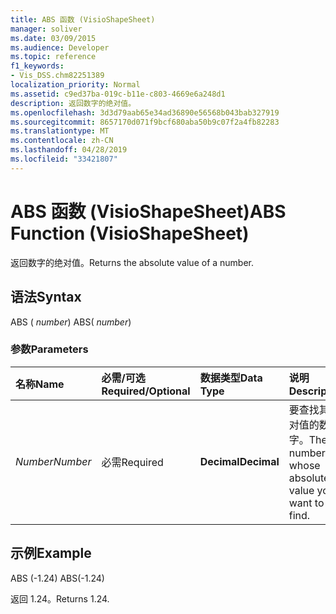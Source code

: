 ```yaml
---
title: ABS 函数 (VisioShapeSheet)
manager: soliver
ms.date: 03/09/2015
ms.audience: Developer
ms.topic: reference
f1_keywords:
- Vis_DSS.chm82251389
localization_priority: Normal
ms.assetid: c9ed37ba-019c-b11e-c803-4669e6a248d1
description: 返回数字的绝对值。
ms.openlocfilehash: 3d3d79aab65e34ad36890e56568b043bab327919
ms.sourcegitcommit: 8657170d071f9bcf680aba50b9c07f2a4fb82283
ms.translationtype: MT
ms.contentlocale: zh-CN
ms.lasthandoff: 04/28/2019
ms.locfileid: "33421807"
---
```

# <a name="abs-function-visioshapesheet"></a><span data-ttu-id="270ac-103">ABS 函数 (VisioShapeSheet)</span><span class="sxs-lookup"><span data-stu-id="270ac-103">ABS Function (VisioShapeSheet)</span></span>

<span data-ttu-id="270ac-104">返回数字的绝对值。</span><span class="sxs-lookup"><span data-stu-id="270ac-104">Returns the absolute value of a number.</span></span>
  
## <a name="syntax"></a><span data-ttu-id="270ac-105">语法</span><span class="sxs-lookup"><span data-stu-id="270ac-105">Syntax</span></span>

<span data-ttu-id="270ac-106">ABS ( *number*) </span><span class="sxs-lookup"><span data-stu-id="270ac-106">ABS( *number*)</span></span> 
  
### <a name="parameters"></a><span data-ttu-id="270ac-107">参数</span><span class="sxs-lookup"><span data-stu-id="270ac-107">Parameters</span></span>

|<span data-ttu-id="270ac-108">**名称**</span><span class="sxs-lookup"><span data-stu-id="270ac-108">**Name**</span></span>|<span data-ttu-id="270ac-109">**必需/可选**</span><span class="sxs-lookup"><span data-stu-id="270ac-109">**Required/Optional**</span></span>|<span data-ttu-id="270ac-110">**数据类型**</span><span class="sxs-lookup"><span data-stu-id="270ac-110">**Data Type**</span></span>|<span data-ttu-id="270ac-111">**说明**</span><span class="sxs-lookup"><span data-stu-id="270ac-111">**Description**</span></span>|
|:-----|:-----|:-----|:-----|
| <span data-ttu-id="270ac-112">_Number_</span><span class="sxs-lookup"><span data-stu-id="270ac-112">_Number_</span></span> <br/> |<span data-ttu-id="270ac-113">必需</span><span class="sxs-lookup"><span data-stu-id="270ac-113">Required</span></span>  <br/> |<span data-ttu-id="270ac-114">**Decimal**</span><span class="sxs-lookup"><span data-stu-id="270ac-114">**Decimal**</span></span> <br/> |<span data-ttu-id="270ac-115">要查找其绝对值的数字。</span><span class="sxs-lookup"><span data-stu-id="270ac-115">The number whose absolute value you want to find.</span></span>  <br/> |
   
## <a name="example"></a><span data-ttu-id="270ac-116">示例</span><span class="sxs-lookup"><span data-stu-id="270ac-116">Example</span></span>

<span data-ttu-id="270ac-117">ABS (-1.24) </span><span class="sxs-lookup"><span data-stu-id="270ac-117">ABS(-1.24)</span></span> 
  
<span data-ttu-id="270ac-118">返回 1.24。</span><span class="sxs-lookup"><span data-stu-id="270ac-118">Returns 1.24.</span></span>
  

